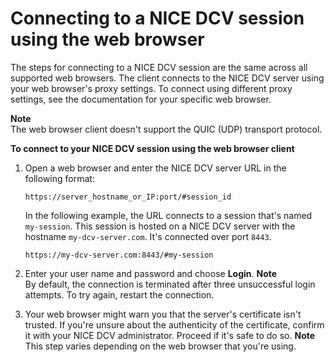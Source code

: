 # Connecting to a NICE DCV session using the web browser<a name="using-connecting-browser-connect"></a>

The steps for connecting to a NICE DCV session are the same across all supported web browsers\. The client connects to the NICE DCV server using your web browser's proxy settings\. To connect using different proxy settings, see the documentation for your specific web browser\.

**Note**  
The web browser client doesn't support the QUIC \(UDP\) transport protocol\.

**To connect to your NICE DCV session using the web browser client**

1. Open a web browser and enter the NICE DCV server URL in the following format:

   ```
   https://server_hostname_or_IP:port/#session_id
   ```

   In the following example, the URL connects to a session that's named `my-session`\. This session is hosted on a NICE DCV server with the hostname `my-dcv-server.com`\. It's connected over port `8443`\.

   ```
   https://my-dcv-server.com:8443/#my-session
   ```

1. Enter your user name and password and choose **Login**\.
**Note**  
By default, the connection is terminated after three unsuccessful login attempts\. To try again, restart the connection\.

1. Your web browser might warn you that the server's certificate isn't trusted\. If you're unsure about the authenticity of the certificate, confirm it with your NICE DCV administrator\. Proceed if it's safe to do so\.
**Note**  
This step varies depending on the web browser that you're using\.